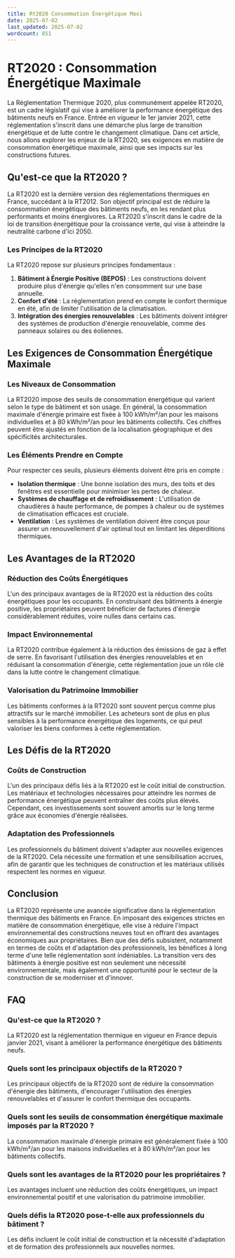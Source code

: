 ```yaml
---
title: Rt2020 Consommation Énergétique Maxi
date: 2025-07-02
last_updated: 2025-07-02
wordcount: 851
---
```


# RT2020 : Consommation Énergétique Maximale

La Réglementation Thermique 2020, plus communément appelée RT2020, est un cadre législatif qui vise à améliorer la performance énergétique des bâtiments neufs en France. Entrée en vigueur le 1er janvier 2021, cette réglementation s'inscrit dans une démarche plus large de transition énergétique et de lutte contre le changement climatique. Dans cet article, nous allons explorer les enjeux de la RT2020, ses exigences en matière de consommation énergétique maximale, ainsi que ses impacts sur les constructions futures.

## Qu'est-ce que la RT2020 ?

La RT2020 est la dernière version des réglementations thermiques en France, succédant à la RT2012. Son objectif principal est de réduire la consommation énergétique des bâtiments neufs, en les rendant plus performants et moins énergivores. La RT2020 s'inscrit dans le cadre de la loi de transition énergétique pour la croissance verte, qui vise à atteindre la neutralité carbone d'ici 2050.

### Les Principes de la RT2020

La RT2020 repose sur plusieurs principes fondamentaux :

1. **Bâtiment à Énergie Positive (BEPOS)** : Les constructions doivent produire plus d'énergie qu'elles n'en consomment sur une base annuelle.
2. **Confort d'été** : La réglementation prend en compte le confort thermique en été, afin de limiter l'utilisation de la climatisation.
3. **Intégration des énergies renouvelables** : Les bâtiments doivent intégrer des systèmes de production d'énergie renouvelable, comme des panneaux solaires ou des éoliennes.

## Les Exigences de Consommation Énergétique Maximale

### Les Niveaux de Consommation

La RT2020 impose des seuils de consommation énergétique qui varient selon le type de bâtiment et son usage. En général, la consommation maximale d'énergie primaire est fixée à 100 kWh/m²/an pour les maisons individuelles et à 80 kWh/m²/an pour les bâtiments collectifs. Ces chiffres peuvent être ajustés en fonction de la localisation géographique et des spécificités architecturales.

### Les Éléments Prendre en Compte

Pour respecter ces seuils, plusieurs éléments doivent être pris en compte :

- **Isolation thermique** : Une bonne isolation des murs, des toits et des fenêtres est essentielle pour minimiser les pertes de chaleur.
- **Systèmes de chauffage et de refroidissement** : L'utilisation de chaudières à haute performance, de pompes à chaleur ou de systèmes de climatisation efficaces est cruciale.
- **Ventilation** : Les systèmes de ventilation doivent être conçus pour assurer un renouvellement d'air optimal tout en limitant les déperditions thermiques.

## Les Avantages de la RT2020

### Réduction des Coûts Énergétiques

L'un des principaux avantages de la RT2020 est la réduction des coûts énergétiques pour les occupants. En construisant des bâtiments à énergie positive, les propriétaires peuvent bénéficier de factures d'énergie considérablement réduites, voire nulles dans certains cas.

### Impact Environnemental

La RT2020 contribue également à la réduction des émissions de gaz à effet de serre. En favorisant l'utilisation des énergies renouvelables et en réduisant la consommation d'énergie, cette réglementation joue un rôle clé dans la lutte contre le changement climatique.

### Valorisation du Patrimoine Immobilier

Les bâtiments conformes à la RT2020 sont souvent perçus comme plus attractifs sur le marché immobilier. Les acheteurs sont de plus en plus sensibles à la performance énergétique des logements, ce qui peut valoriser les biens conformes à cette réglementation.

## Les Défis de la RT2020

### Coûts de Construction

L'un des principaux défis liés à la RT2020 est le coût initial de construction. Les matériaux et technologies nécessaires pour atteindre les normes de performance énergétique peuvent entraîner des coûts plus élevés. Cependant, ces investissements sont souvent amortis sur le long terme grâce aux économies d'énergie réalisées.

### Adaptation des Professionnels

Les professionnels du bâtiment doivent s'adapter aux nouvelles exigences de la RT2020. Cela nécessite une formation et une sensibilisation accrues, afin de garantir que les techniques de construction et les matériaux utilisés respectent les normes en vigueur.

## Conclusion

La RT2020 représente une avancée significative dans la réglementation thermique des bâtiments en France. En imposant des exigences strictes en matière de consommation énergétique, elle vise à réduire l'impact environnemental des constructions neuves tout en offrant des avantages économiques aux propriétaires. Bien que des défis subsistent, notamment en termes de coûts et d'adaptation des professionnels, les bénéfices à long terme d'une telle réglementation sont indéniables. La transition vers des bâtiments à énergie positive est non seulement une nécessité environnementale, mais également une opportunité pour le secteur de la construction de se moderniser et d'innover.

## FAQ

### Qu'est-ce que la RT2020 ?

La RT2020 est la réglementation thermique en vigueur en France depuis janvier 2021, visant à améliorer la performance énergétique des bâtiments neufs.

### Quels sont les principaux objectifs de la RT2020 ?

Les principaux objectifs de la RT2020 sont de réduire la consommation d'énergie des bâtiments, d'encourager l'utilisation des énergies renouvelables et d'assurer le confort thermique des occupants.

### Quels sont les seuils de consommation énergétique maximale imposés par la RT2020 ?

La consommation maximale d'énergie primaire est généralement fixée à 100 kWh/m²/an pour les maisons individuelles et à 80 kWh/m²/an pour les bâtiments collectifs.

### Quels sont les avantages de la RT2020 pour les propriétaires ?

Les avantages incluent une réduction des coûts énergétiques, un impact environnemental positif et une valorisation du patrimoine immobilier.

### Quels défis la RT2020 pose-t-elle aux professionnels du bâtiment ?

Les défis incluent le coût initial de construction et la nécessité d'adaptation et de formation des professionnels aux nouvelles normes.
